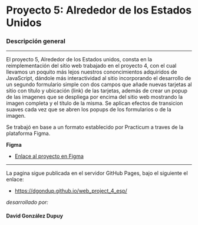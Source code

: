 # Proyecto 5: Alrededor de los Estados Unidos

### Descripción general
----------

El proyecto 5, Alrededor de los Estados unidos, consta en la reimplementación del sitio web trabajado en el proyecto 4, con el cual llevamos un poquito más lejos nuestros cononcimientos adquiridos de JavaScript, dándole más interactividad al sitio incorporando el desarrollo de un segundo formulario simple con dos campos que añade nuevas tarjetas al sitio con título y ubicación (link) de las tarjetas, además de crear un popup de las imagenes que se despliega por encima del sitio web mostrando la imagen completa y el título de la misma. Se aplican efectos de transicion suaves cada vez que se abren los popups de los formularios o de la imagen.

Se trabajó en base a un formato establecido por Practicum a traves de la plataforma Figma.

**Figma**

* [Enlace al proyecto en Figma](https://www.figma.com/file/LDMgqWesKpQkIwhOfEBuTS/WEB%2C-Sprint-5%3A-Around-The-U.S.-%7C-desktop-%2B-mobile?node-id=0%3A1)

-------------------

La pagina sigue publicada en el servidor GitHub Pages, bajo el siguiente el enlace:

* https://dgondup.github.io/web_project_4_esp/

*desarrollado por:*

#### David González Dupuy
